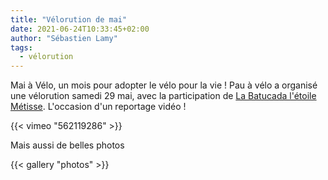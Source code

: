 ```yaml
---
title: "Vélorution de mai"
date: 2021-06-24T10:33:45+02:00
author: "Sébastien Lamy"
tags:
  - vélorution
---
```


Mai à Vélo, un mois pour adopter le vélo pour la vie ! Pau à vélo a organisé une vélorution samedi 29 mai, avec la participation de [La Batucada l'étoile Métisse](https://www.facebook.com/Batucada-lEtoile-M%C3%A9tisse-178019695547209/). L'occasion d'un reportage vidéo !

{{< vimeo "562119286" >}}

Mais aussi de belles photos

{{< gallery "photos" >}}

